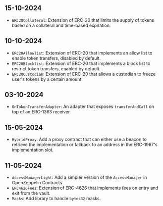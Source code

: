 ## 15-10-2024

* `ERC20Collateral`: Extension of ERC-20 that limits the supply of tokens based on a collateral and time-based expiration.

## 10-10-2024

* `ERC20Allowlist`: Extension of ERC-20 that implements an allow list to enable token transfers, disabled by default.
* `ERC20Blocklist`: Extension of ERC-20 that implements a block list to restrict token transfers, enabled by default.
* `ERC20Custodian`: Extension of ERC-20 that allows a custodian to freeze user's tokens by a certain amount.

## 03-10-2024

* `OnTokenTransferAdapter`: An adapter that exposes `transferAndCall` on top of an ERC-1363 receiver.

## 15-05-2024

* `HybridProxy`: Add a proxy contract that can either use a beacon to retrieve the implementation or fallback to an address in the ERC-1967's implementation slot.

## 11-05-2024

* `AccessManagerLight`: Add a simpler version of the `AccessManager` in OpenZeppelin Contracts.
* `ERC4626Fees`: Extension of ERC-4626 that implements fees on entry and exit from the vault.
* `Masks`: Add library to handle `bytes32` masks.

